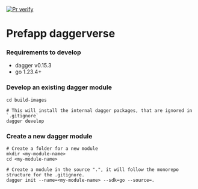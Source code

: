 [![Pr verify](https://github.com/prefapp/daggerverse/actions/workflows/pr_verify.yaml/badge.svg)](https://github.com/prefapp/daggerverse/actions/workflows/pr_verify.yaml)

# Prefapp daggerverse

### Requirements to develop
- dagger v0.15.3
- go 1.23.4+

### Develop an existing dagger module

```shell
cd build-images

# This will install the internal dagger packages, that are ignored in `.gitignore`
dagger develop
```

### Create a new dagger module

```shell
# Create a folder for a new module
mkdir <my-module-name>
cd <my-module-name>

# Create a module in the source ".", it will follow the monorepo structure for the .gitignore.
dagger init --name=<my-module-name> --sdk=go --source=.
```
